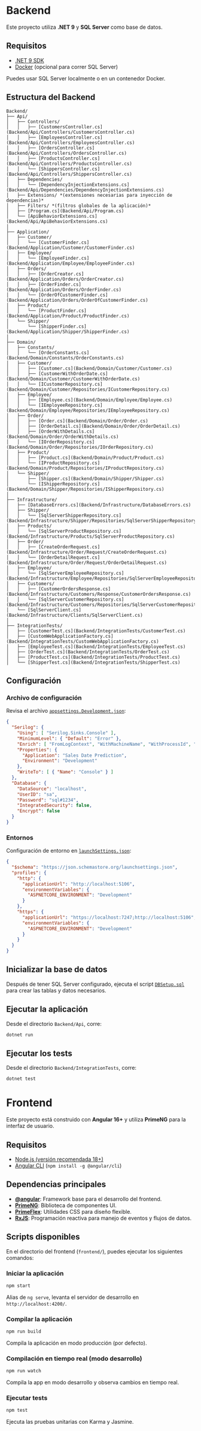 # Backend

Este proyecto utiliza **.NET 9** y **SQL Server** como base de datos.

## Requisitos

- [.NET 9 SDK](https://dotnet.microsoft.com/en-us/download)
- [Docker](https://www.docker.com/) (opcional para correr SQL Server)

Puedes usar SQL Server localmente o en un contenedor Docker.

## Estructura del Backend
```
Backend/
├── Api/
│   ├── Controllers/
│   │   ├── [CustomersController.cs](Backend/Api/Controllers/CustomersController.cs)
│   │   ├── [EmployeesController.cs](Backend/Api/Controllers/EmployeesController.cs)
│   │   ├── [OrdersController.cs](Backend/Api/Controllers/OrdersController.cs)
│   │   ├── [ProductsController.cs](Backend/Api/Controllers/ProductsController.cs)
│   │   └── [ShippersController.cs](Backend/Api/Controllers/ShippersController.cs)
│   ├── Dependencies/
│   │   └── [DependencyInjectionExtensions.cs](Backend/Api/Dependencies/DependencyInjectionExtensions.cs)
│   ├── Extensions/ *(extensiones necesarias para inyección de dependencias)*
│   ├── Filters/ *(filtros globales de la aplicación)*
│   ├── [Program.cs](Backend/Api/Program.cs)
│   └── [ApiBehaviorExtensions.cs](Backend/Api/ApiBehaviorExtensions.cs)
│
├── Application/
│   ├── Customer/
│   │   └── [CustomerFinder.cs](Backend/Application/Customer/CustomerFinder.cs)
│   ├── Employee/
│   │   └── [EmployeeFinder.cs](Backend/Application/Employee/EmployeeFinder.cs)
│   ├── Orders/
│   │   ├── [OrderCreator.cs](Backend/Application/Orders/OrderCreator.cs)
│   │   ├── [OrderFinder.cs](Backend/Application/Orders/OrderFinder.cs)
│   │   └── [OrderOfCustomerFinder.cs](Backend/Application/Orders/OrderOfCustomerFinder.cs)
│   ├── Product/
│   │   └── [ProductFinder.cs](Backend/Application/Product/ProductFinder.cs)
│   └── Shipper/
│       └── [ShipperFinder.cs](Backend/Application/Shipper/ShipperFinder.cs)
│
├── Domain/
│   ├── Constants/
│   │   └── [OrderConstants.cs](Backend/Domain/Constants/OrderConstants.cs)
│   ├── Customer/
│   │   ├── [Customer.cs](Backend/Domain/Customer/Customer.cs)
│   │   ├── [CustomerWithOrderDate.cs](Backend/Domain/Customer/CustomerWithOrderDate.cs)
│   │   └── [ICustomerRepository.cs](Backend/Domain/Customer/Repositories/ICustomerRepository.cs)
│   ├── Employee/
│   │   ├── [Employee.cs](Backend/Domain/Employee/Employee.cs)
│   │   └── [IEmployeeRepository.cs](Backend/Domain/Employee/Repositories/IEmployeeRepository.cs)
│   ├── Order/
│   │   ├── [Order.cs](Backend/Domain/Order/Order.cs)
│   │   ├── [OrderDetail.cs](Backend/Domain/Order/OrderDetail.cs)
│   │   ├── [OrderWithDetails.cs](Backend/Domain/Order/OrderWithDetails.cs)
│   │   └── [IOrderRepository.cs](Backend/Domain/Order/Repositories/IOrderRepository.cs)
│   ├── Product/
│   │   ├── [Product.cs](Backend/Domain/Product/Product.cs)
│   │   └── [IProductRepository.cs](Backend/Domain/Product/Repositories/IProductRepository.cs)
│   └── Shipper/
│       ├── [Shipper.cs](Backend/Domain/Shipper/Shipper.cs)
│       └── [IShipperRepository.cs](Backend/Domain/Shipper/Repositories/IShipperRepository.cs)
│
├── Infrastructure/
│   ├── [DatabaseErrors.cs](Backend/Infrastructure/DatabaseErrors.cs)
│   ├── Shipper/
│   │   └── [SqlServerShipperRepository.cs](Backend/Infrastructure/Shipper/Repositories/SqlServerShipperRepository.cs)
│   ├── Products/
│   │   └── [SqlServerProductRepository.cs](Backend/Infrastructure/Products/SqlServerProductRepository.cs)
│   ├── Order/
│   │   ├── [CreateOrderRequest.cs](Backend/Infrastructure/Order/Request/CreateOrderRequest.cs)
│   │   └── [OrderDetailRequest.cs](Backend/Infrastructure/Order/Request/OrderDetailRequest.cs)
│   ├── Employee/
│   │   └── [SqlServerEmployeeRepository.cs](Backend/Infrastructure/Employee/Repositories/SqlServerEmployeeRepository.cs)
│   ├── Customers/
│   │   ├── [CustomerOrdersResponse.cs](Backend/Infrastructure/Customers/Response/CustomerOrdersResponse.cs)
│   │   └── [SqlServerCustomerRepository.cs](Backend/Infrastructure/Customers/Repositories/SqlServerCustomerRepository.cs)
│   └── [SqlServerClient.cs](Backend/Infrastructure/Clients/SqlServerClient.cs)
│
├── IntegrationTests/
│   ├── [CustomerTest.cs](Backend/IntegrationTests/CustomerTest.cs)
│   ├── [CustomWebApplicationFactory.cs](Backend/IntegrationTests/CustomWebApplicationFactory.cs)
│   ├── [EmployeeTest.cs](Backend/IntegrationTests/EmployeeTest.cs)
│   ├── [OrderTest.cs](Backend/IntegrationTests/OrderTest.cs)
│   ├── [ProductTest.cs](Backend/IntegrationTests/ProductTest.cs)
│   └── [ShipperTest.cs](Backend/IntegrationTests/ShipperTest.cs)
```
## Configuración

### Archivo de configuración

Revisa el archivo [`appsettings.Development.json`](Backend/Api/appsettings.Development.json):

```json
{
  "Serilog": {
    "Using": [ "Serilog.Sinks.Console" ],
    "MinimumLevel": { "Default": "Error" },
    "Enrich": [ "FromLogContext", "WithMachineName", "WithProcessId", "WithThreadId" ],
    "Properties": {
      "Application": "Sales Date Prediction",
      "Environment": "Development"
    },
    "WriteTo": [ { "Name": "Console" } ]
  },
  "Database": {
    "DataSource": "localhost",
    "UserID": "sa",
    "Password": "sql#1234",
    "IntegratedSecurity": false,
    "Encrypt": false
  }
}
```

### Entornos

Configuración de entorno en [`launchSettings.json`](Backend/Api/Properties/launchSettings.json):

```json
{
  "$schema": "https://json.schemastore.org/launchsettings.json",
  "profiles": {
    "http": {
      "applicationUrl": "http://localhost:5106",
      "environmentVariables": {
        "ASPNETCORE_ENVIRONMENT": "Development"
      }
    },
    "https": {
      "applicationUrl": "https://localhost:7247;http://localhost:5106",
      "environmentVariables": {
        "ASPNETCORE_ENVIRONMENT": "Development"
      }
    }
  }
}
```

## Inicializar la base de datos

Después de tener SQL Server configurado, ejecuta el script [`DBSetup.sql`](Backend/DBSetup.sql) para crear las tablas y datos necesarios.

## Ejecutar la aplicación

Desde el directorio `Backend/Api`, corre:

```bash
dotnet run
```

## Ejecutar los tests

Desde el directorio `Backend/IntegrationTests`, corre:

```bash
dotnet test
```

# Frontend

Este proyecto está construido con **Angular 16+** y utiliza **PrimeNG** para la interfaz de usuario.

## Requisitos

- [Node.js (versión recomendada 18+)](https://nodejs.org/)
- [Angular CLI](https://angular.io/cli) (`npm install -g @angular/cli`)

## Dependencias principales

- **[@angular](https://angular.io/)**: Framework base para el desarrollo del frontend.
- **[PrimeNG](https://www.primefaces.org/primeng/)**: Biblioteca de componentes UI.
- **[PrimeFlex](https://www.primefaces.org/primeflex/)**: Utilidades CSS para diseño flexible.
- **[RxJS](https://rxjs.dev/)**: Programación reactiva para manejo de eventos y flujos de datos.

## Scripts disponibles

En el directorio del frontend (`frontend/`), puedes ejecutar los siguientes comandos:

### Iniciar la aplicación

```bash
npm start
```

Alias de `ng serve`, levanta el servidor de desarrollo en `http://localhost:4200/`.

### Compilar la aplicación

```bash
npm run build
```

Compila la aplicación en modo producción (por defecto).

### Compilación en tiempo real (modo desarrollo)

```bash
npm run watch
```

Compila la app en modo desarrollo y observa cambios en tiempo real.

### Ejecutar tests

```bash
npm test
```

Ejecuta las pruebas unitarias con Karma y Jasmine.
